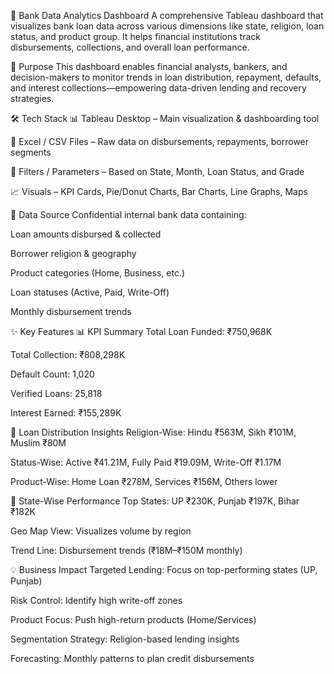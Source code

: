🏦 Bank Data Analytics Dashboard
A comprehensive Tableau dashboard that visualizes bank loan data across various dimensions like state, religion, loan status, and product group. It helps financial institutions track disbursements, collections, and overall loan performance.

📌 Purpose
This dashboard enables financial analysts, bankers, and decision-makers to monitor trends in loan distribution, repayment, defaults, and interest collections—empowering data-driven lending and recovery strategies.

🛠 Tech Stack
📊 Tableau Desktop – Main visualization & dashboarding tool

📂 Excel / CSV Files – Raw data on disbursements, repayments, borrower segments

🧮 Filters / Parameters – Based on State, Month, Loan Status, and Grade

📈 Visuals – KPI Cards, Pie/Donut Charts, Bar Charts, Line Graphs, Maps

📂 Data Source
Confidential internal bank data containing:

Loan amounts disbursed & collected

Borrower religion & geography

Product categories (Home, Business, etc.)

Loan statuses (Active, Paid, Write-Off)

Monthly disbursement trends

✨ Key Features
📊 KPI Summary
Total Loan Funded: ₹750,968K

Total Collection: ₹808,298K

Default Count: 1,020

Verified Loans: 25,818

Interest Earned: ₹155,289K

📍 Loan Distribution Insights
Religion-Wise: Hindu ₹563M, Sikh ₹101M, Muslim ₹80M

Status-Wise: Active ₹41.21M, Fully Paid ₹19.09M, Write-Off ₹1.17M

Product-Wise: Home Loan ₹278M, Services ₹156M, Others lower

📌 State-Wise Performance
Top States: UP ₹230K, Punjab ₹197K, Bihar ₹182K

Geo Map View: Visualizes volume by region

Trend Line: Disbursement trends (₹18M–₹150M monthly)

💡 Business Impact
Targeted Lending: Focus on top-performing states (UP, Punjab)

Risk Control: Identify high write-off zones

Product Focus: Push high-return products (Home/Services)

Segmentation Strategy: Religion-based lending insights

Forecasting: Monthly patterns to plan credit disbursements

